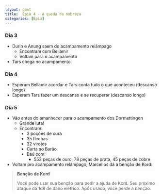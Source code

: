 ```yaml
---
layout: post
title:  Épia 4 - A queda da nobreza
categories: [Épia]
---
```


### Dia 3
- Durin e Anung saem do acampamento relâmpago
    - Encontram com Bellamir
    - Voltam para o acampamento
- Tars chega no acampamento

### Dia 4
- Esperam Bellamir acordar e Tars conta tudo o que aconteceu (descanso longo)
- Esperam Tars fazer um descanso e se recuperar (descanso longo)

### Dia 5
- Vão antes do amanhecer para o acampamento dos Dormettingen
    - Grande luta!
    - Encontram:
        - 3 poções de cura
        - 35 flechas
        - 32 virotes
        - Carta ao Barão
        - Baú com:
            - 553 peças de ouro, 78 peças de prata, 45 peças de cobre
- Voltam pro acampamento relâmpago, Marcel os dá a benção de Kord:

> **Benção de Kord**
>
> Você pode usar sua benção para pedir a ajuda de Kord. Seu próximo ataque dá 1d8 de dano elétrico. Após usado, você perde a benção.